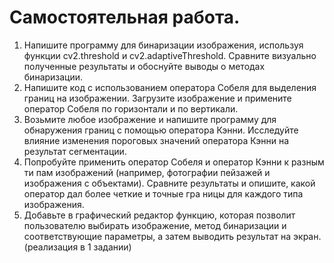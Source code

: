 # Самостоятельная работа.
1.	Напишите программу для бинаризации изображения, используя функции cv2.threshold и cv2.adaptiveThreshold. Сравните визуально полученные результаты и обоснуйте выводы о методах бинаризации. 
2.	Напишите код с использованием оператора Собеля для выделения границ на изображении. Загрузите изображение и примените оператор Собеля по горизонтали и по вертикали. 
3.	Возьмите любое изображение и напишите программу для обнаружения границ с помощью оператора Кэнни. Исследуйте влияние изменения пороговых значений оператора Кэнни на результат сегментации. 
4.	Попробуйте применить оператор Собеля и оператор Кэнни к разным ти пам изображений (например, фотографии пейзажей и изображения с объектами). Сравните результаты и опишите, какой оператор дал более четкие и точные гра ницы для каждого типа изображения.
5.	 Добавьте в графический редактор функцию, которая позволит пользователю выбирать изображение, метод бинаризации и соответствующие параметры, а затем выводить результат на экран. (реализация в 1 задании)
